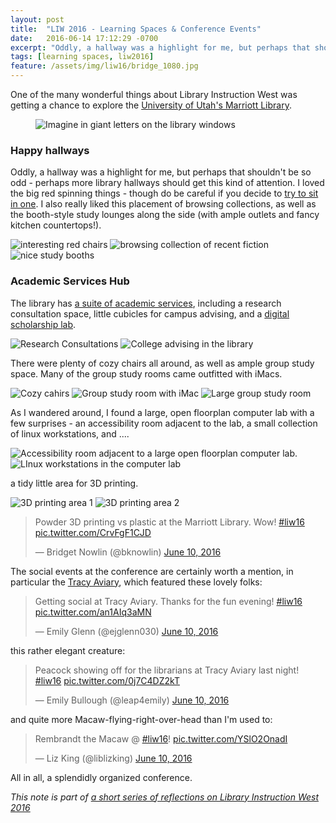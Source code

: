 ```yaml
---
layout: post
title:  "LIW 2016 - Learning Spaces & Conference Events"
date:   2016-06-14 17:12:29 -0700
excerpt: "Oddly, a hallway was a highlight for me, but perhaps that shouldn't be so odd."
tags: [learning spaces, liw2016]
feature: /assets/img/liw16/bridge_1080.jpg
---
```

One of the many wonderful things about Library Instruction West was getting a chance to explore the [University of Utah's Marriott Library](http://lib.utah.edu/index).
<figure>
<img src="/assets/img/liw16/imagine_1080.jpg" alt="Imagine in giant letters on the library windows">
</figure>


### Happy hallways

Oddly, a hallway was a highlight for me, but perhaps that shouldn't be so odd - perhaps more library hallways should get this kind of attention. I loved the big red spinning things - though do be careful if you decide to [try to sit in one](https://twitter.com/LibrarianHollyL/status/741029315567968257). I also really liked this placement of browsing collections, as well as the booth-style study lounges along the side (with ample outlets and fancy kitchen countertops!).

<div class="imagebox">
  	<img class="third" src="/assets/img/liw16/red-things_1080.jpg" alt="interesting red chairs">
    <img class="third" src="/assets/img/liw16/red-thing-and-books_1080.jpg" alt="browsing collection of recent fiction">
    <img class="third" src="/assets/img/liw16/hallway-lounge_1080.jpg" alt="nice study booths">
</div>

### Academic Services Hub

The library has [a suite of academic services](http://lib.utah.edu/services/), including a research consultation space, little cubicles for campus advising, and a [digital scholarship lab](http://lib.utah.edu/services/digital-scholarship-lab/index.php). 

<div class="imagebox">
<img class="half" src="/assets/img/liw16/consultation-space_1080.jpg" alt="Research Consultations">
<img class="half" src="/assets/img/liw16/college-advising_1080.jpg" alt="College advising in the library">
</div>

There were plenty of cozy chairs all around, as well as ample group study space. Many of the group study rooms came outfitted with iMacs.

<div class="imagebox">
<img class="third" src="/assets/img/liw16/cozy-chairs_1080.jpg" alt="Cozy cahirs">
<img class="third" src="/assets/img/liw16/group-study_1080.jpg" alt="Group study room with iMac">
<img class="third" src="/assets/img/liw16/large-group-study-room_1080.jpg" alt="Large group study room">
</div>

As I wandered around, I found a large, open floorplan computer lab with a few surprises - an accessibility room adjacent to the lab, a small collection of linux workstations, and ....

<div class="imagebox">
<img class="half" src="/assets/img/liw16/accessibility-room_1080.jpg" alt="Accessibility room adjacent to a large open floorplan computer lab.">
<img class="half" src="/assets/img/liw16/linux-workstations_1080.jpg" alt="LInux workstations in the computer lab">
</div>

a tidy little area for 3D printing.

<div class="imagebox">
<img class="half" src="/assets/img/liw16/3d-printing-1_1080.jpg" alt="3D printing area 1">
<img class="half" src="/assets/img/liw16/3d-printing-2_1080.jpg" alt="3D printing area 2">
</div>

<blockquote class="twitter-tweet" data-lang="en"><p lang="en" dir="ltr">Powder 3D printing vs plastic at the Marriott Library. Wow! <a href="https://twitter.com/hashtag/liw16?src=hash">#liw16</a> <a href="https://t.co/CrvFgF1CJD">pic.twitter.com/CrvFgF1CJD</a></p>&mdash; Bridget Nowlin (@bknowlin) <a href="https://twitter.com/bknowlin/status/741319910538678276">June 10, 2016</a></blockquote>
<script async src="//platform.twitter.com/widgets.js" charset="utf-8"></script>

The social events at the conference are certainly worth a mention, in particular the [Tracy Aviary](http://tracyaviary.org/), which featured these lovely folks: 

<blockquote class="twitter-tweet" data-lang="en"><p lang="en" dir="ltr">Getting social at Tracy Aviary. Thanks for the fun evening! <a href="https://twitter.com/hashtag/liw16?src=hash">#liw16</a> <a href="https://t.co/an1AIq3aMN">pic.twitter.com/an1AIq3aMN</a></p>&mdash; Emily Glenn (@ejglenn030) <a href="https://twitter.com/ejglenn030/status/741101907582672901">June 10, 2016</a></blockquote>
<script async src="//platform.twitter.com/widgets.js" charset="utf-8"></script>

this rather elegant creature:

<blockquote class="twitter-tweet" data-lang="en"><p lang="en" dir="ltr">Peacock showing off for the librarians at Tracy Aviary last night! <a href="https://twitter.com/hashtag/liw16?src=hash">#liw16</a> <a href="https://t.co/0j7C4DZ2kT">pic.twitter.com/0j7C4DZ2kT</a></p>&mdash; Emily Bullough (@leap4emily) <a href="https://twitter.com/leap4emily/status/741317035095822341">June 10, 2016</a></blockquote>
<script async src="//platform.twitter.com/widgets.js" charset="utf-8"></script>

and quite more Macaw-flying-right-over-head than I'm used to:

<blockquote class="twitter-tweet" data-lang="en"><p lang="en" dir="ltr">Rembrandt the Macaw @ <a href="https://twitter.com/hashtag/liw16?src=hash">#liw16</a>! <a href="https://t.co/YSlO2OnadI">pic.twitter.com/YSlO2OnadI</a></p>&mdash; Liz King (@liblizking) <a href="https://twitter.com/liblizking/status/741070544401928192">June 10, 2016</a></blockquote>
<script async src="//platform.twitter.com/widgets.js" charset="utf-8"></script>

All in all, a splendidly organized conference.

*This note is part of [a short series of reflections on Library Instruction West 2016](/tags/#liw2016)*




